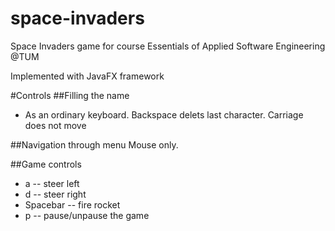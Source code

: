 # space-invaders
Space Invaders game for course Essentials of Applied Software Engineering @TUM

Implemented with JavaFX framework

#Controls
##Filling the name
* As an ordinary keyboard. Backspace delets last character. Carriage does not move

##Navigation through menu
Mouse only.

##Game controls
* a -- steer left
* d -- steer right
* Spacebar -- fire rocket
* p -- pause/unpause the game
